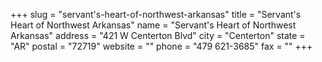 +++
slug = "servant's-heart-of-northwest-arkansas"
title = "Servant's Heart of Northwest Arkansas"
name = "Servant's Heart of Northwest Arkansas"
address = "421 W Centerton Blvd"
city = "Centerton"
state = "AR"
postal = "72719"
website = ""
phone = "479 621-3685"
fax = ""
+++
